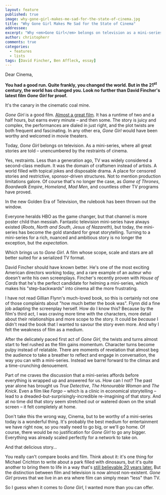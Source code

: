 ```yaml
---
layout: feature
published: true
image: why-gone-girl-makes-me-sad-for-the-state-of-cinema.jpg
title: "Why Gone Girl Makes Me Sad for the State of Cinema"
addressee: 
excerpt: "Why <em>Gone Girl</em> belongs on television as a mini-series, unencumbered by the restraints of cinema."
author: christopherr
comments: true
categories:
  - features
  - lists
tags: [David Fincher, Ben Affleck, essay]
---
```

Dear Cinema,

**You had a good run. Quite frankly, you changed the world. But in the 21<sup>st</sup>
 century, the world has changed you. Look no further than David Fincher's latest film _Gone Girl_ for proof.** 

It's the canary in the cinematic coal mine.

_Gone Girl_ is a good film. [Almost a great film](/content/2014/10/9/gone-girl.html "Gone Girl review"). It has a runtime of two and a half hours, but earns every minute – and then some. The story is juicy and complex, the performances are dialed in just right, and the plot twists are both frequent and fascinating. In any other era, _Gone Girl_ would have been worthy and welcomed in movie theaters.

Today, _Gone Girl_ belongs on television. As a mini-series, where all great stories are told – unencumbered by the restraints of cinema.

Yes, restraints. Less than a generation ago, TV was widely considered a second-class medium. It was the domain of craftsmen instead of artists. A world filled with topical jokes and disposable drama. A place for censored stories and restrictive, sponsor-driven structures. Not to mention production limitations galore. Of course that's no longer the case, as _Game of Thrones_, _Boardwalk Empire_, _Homeland_, _Mad Men_, and countless other TV programs have proved. 

In the new Golden Era of Television, the rulebook has been thrown out the window.

Everyone heralds HBO as the game changer, but that channel is more poster child than messiah. Fantastic television mini-series have always existed (_Roots_, _North and South_, _Jesus of Nazareth_), but today, the mini-series has become the gold standard for great storytelling. Turning to a mini-series for a rich, nuanced and ambitious story is no longer the exception, but the _expectation_.

Which brings us to _Gone Girl_. A film whose scope, scale and stars are all better suited for a serialized TV format.

David Fincher should have known better. He's one of the most exciting American directors working today, and a rare example of an auteur who doesn't write his own screenplays. Fincher's recently proven with _House of Cards_ that he's the perfect candidate for helming a mini-series, which makes his "step-backwards" into cinema all the more frustrating.

I have not read Gillian Flynn's much-loved book, so this is certainly not one of those complaints about "how much better the book was". Flynn did a fine job adapting the screenplay herself. How do I know this? Because by the film's third act, I was craving more time with the characters, more detail about their relationships and more scope to the story. It could be _because_ I didn't read the book that I wanted to savour the story even more. And why I felt the weakness of film as a medium.

After the delicately paced first act of _Gone Girl_, the twists and turns almost start to feel rushed as the film gains momentum. Character turns become pulpy instead of relatable. There are moments of revelation that almost beg the audience to take a breather to reflect and engage in conversation, the way you can with a mini-series. Instead we barrel forward to the climax and a time-crunching denouement.

Part of me craves the discussion that a mini-series affords before everything is wrapped up and answered for us. How can I not? The past year alone has brought us _True Detective_, _The Honourable Woman_ and _The Knick_. Even a film like _Fargo_ – which is a clinic in economical storytelling – lead to a dreaded-but-surprisingly-incredible re-imagining of that story. And at no time did that story seem stretched out or watered down on the small screen – it felt completely at home.

Don't take this the wrong way, Cinema, but to be worthy of a mini-series today is a wonderful thing. It's probably the best medium for entertainment we have right now, so you really need to go big, or we'll go home. Of course, there would be no justification for _Gone Girl_ to go any bigger. Everything was already scaled perfectly for a network to take on. 

And that delicious story…

You really can't compare books and film. Think about it: it's one thing for Michael Crichton to write about a park filled with dinosaurs, but it's quite another to bring them to life in a way that's [still believable 20 years later.](http://www.dearcastandcrew.com/content/2013/4/4/top-10-uncredited-heroes-of-jurassic-park.html) But the distinction between film and television is now almost non-existent. _Gone Girl_ proves that we live in an era where film can simply mean "less" than TV.

So I guess when it comes to _Gone Girl_, I wanted more than you can offer. 

